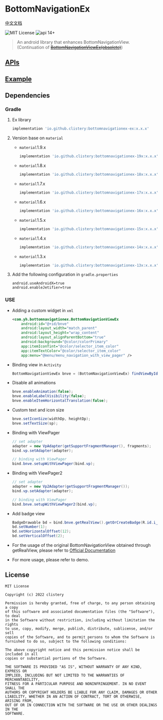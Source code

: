 # BottomNavigationEx

[中文文档](./doc/README.zh-cn.md)

![MIT License](https://img.shields.io/github/license/mashape/apistatus.svg) ![api 14+](https://img.shields.io/badge/API-14%2B-green.svg)

> An android library that enhances BottomNavigationView. (Continuation of [~~BottomNavigationViewEx(obsolete)~~](https://github.com/ittianyu/BottomNavigationViewEx))

## [APIs](./doc/API.md)

## [Example](./doc/example.md)

## Dependencies

### Gradle

1. Ex library

    ```groovy
    implementation 'io.github.clistery:bottomnavigationex-ex:x.x.x'
    ```

2. Version base on `material`

    - `material`1.9.x

        ```groovy
        implementation 'io.github.clistery:bottomnavigationex-19x:x.x.x'
        ```

    - `material`1.8.x

        ```groovy
        implementation 'io.github.clistery:bottomnavigationex-18x:x.x.x'
        ```

    - `material`1.7.x

        ```groovy
        implementation 'io.github.clistery:bottomnavigationex-17x:x.x.x'
        ```

    - `material`1.6.x

        ```groovy
        implementation 'io.github.clistery:bottomnavigationex-16x:x.x.x'
        ```

    - `material`1.5.x

        ```groovy
        implementation 'io.github.clistery:bottomnavigationex-15x:x.x.x'
        ```

    - `material`1.4.x

        ```groovy
        implementation 'io.github.clistery:bottomnavigationex-14x:x.x.x'
        ```

    - `material`1.3.x

        ```groovy
        implementation 'io.github.clistery:bottomnavigationex-13x:x.x.x'
        ```

3. Add the following configuration in `gradle.properties`

   ```properties
   android.useAndroidX=true
   android.enableJetifier=true
   ```

### USE

- Adding a custom widget in `xml`

    ```xml
    <com.yh.bottomnavigationex.BottomNavigationViewEx
        android:id="@+id/bnve"
        android:layout_width="match_parent"
        android:layout_height="wrap_content"
        android:layout_alignParentBottom="true"
        android:background="@color/colorPrimary"
        app:itemIconTint="@color/selector_item_color"
        app:itemTextColor="@color/selector_item_color"
        app:menu="@menu/menu_navigation_with_view_pager" />
    ```

- Binding view in `Activity`

    ```java
    BottomNavigationViewEx bnve = (BottomNavigationViewEx) findViewById(R.id.bnve);
    ```

- Disable all animations

    ```java
    bnve.enableAnimation(false);
    bnve.enableLabelVisibility(false);
    bnve.enableItemHorizontalTranslation(false);
    ```

- Custom text and icon size

    ```java
    bnve.setIconSize(widthDp, heightDp);
    bnve.setTextSize(sp);
    ```

- Binding with ViewPager

    ```java
    // set adapter
    adapter = new VpAdapter(getSupportFragmentManager(), fragments);
    bind.vp.setAdapter(adapter);

    // binding with ViewPager
    bind.bnve.setupWithViewPager(bind.vp);
    ```

- Binding with ViewPager2

    ```java
    // set adapter
    adapter = new Vp2Adapter(getSupportFragmentManager());
    bind.vp.setAdapter(adapter);

    // binding with ViewPager
    bind.bnve.setupWithViewPager2(bind.vp);
    ```

- Add badge view

    ```java
    BadgeDrawable bd = bind.bnve.getRealView().getOrCreateBadge(R.id.i_friends);
    bd.setNumber(1);
    bd.setHorizontalOffset(12);
    bd.setVerticalOffset(2);
    ```

- For the usage of the original BottomNavigationView obtained through getRealView, please refer to [Official Documentation](https://developer.android.com/reference/com/google/android/material/bottomnavigation/BottomNavigationView)

- For more usage, please refer to demo.

## License

```license
MIT License

Copyright (c) 2022 clistery

Permission is hereby granted, free of charge, to any person obtaining a copy
of this software and associated documentation files (the "Software"), to deal
in the Software without restriction, including without limitation the rights
to use, copy, modify, merge, publish, distribute, sublicense, and/or sell
copies of the Software, and to permit persons to whom the Software is
furnished to do so, subject to the following conditions:

The above copyright notice and this permission notice shall be included in all
copies or substantial portions of the Software.

THE SOFTWARE IS PROVIDED "AS IS", WITHOUT WARRANTY OF ANY KIND, EXPRESS OR
IMPLIED, INCLUDING BUT NOT LIMITED TO THE WARRANTIES OF MERCHANTABILITY,
FITNESS FOR A PARTICULAR PURPOSE AND NONINFRINGEMENT. IN NO EVENT SHALL THE
AUTHORS OR COPYRIGHT HOLDERS BE LIABLE FOR ANY CLAIM, DAMAGES OR OTHER
LIABILITY, WHETHER IN AN ACTION OF CONTRACT, TORT OR OTHERWISE, ARISING FROM,
OUT OF OR IN CONNECTION WITH THE SOFTWARE OR THE USE OR OTHER DEALINGS IN THE
SOFTWARE.
```
